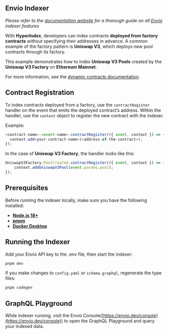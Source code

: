 ## Envio Indexer

_Please refer to the [documentation website](https://docs.envio.dev) for a thorough guide on all [Envio](https://envio.dev) indexer features_

With **HyperIndex**, developers can index contracts **deployed from factory contracts** without specifying their addresses in advance. A common example of the factory pattern is **Uniswap V3**, which deploys new pool contracts through its factory.

This example demonstrates how to index **Uniswap V3 Pools** created by the **Uniswap V3 Factory** on **Ethereum Mainnet**.

For more information, see the [dynamic contracts documentation](https://docs.envio.dev/docs/HyperIndex/dynamic-contracts).

## Contract Registration

To index contracts deployed from a factory, use the `contractRegister` handler on the event that emits the deployed contract’s address. Within the handler, use the `context` object to register the new contract with the indexer.

Example:

```ts
<contract-name>.<event-name>.contractRegister(({ event, context }) => {
  context.add<your-contract-name>(<address-of-the-contract>);
});
```

In the case of **Uniswap V3 Factory**, the handler looks like this:

```ts
UniswapV3Factory.PoolCreated.contractRegister(({ event, context }) => {
    context.addUniswapV3Pool(event.params.pool);
});
```

## Prerequisites

Before running the indexer locally, make sure you have the following installed:

-   **[Node.js 18+](https://nodejs.org/en/download/)**
-   **[pnpm](https://pnpm.io/installation)**
-   **[Docker Desktop](https://www.docker.com/products/docker-desktop/)**

## Running the Indexer

Add your Envio API key to the .env file, then start the indexer:

```bash
pnpm dev
```

If you make changes to `config.yaml` or `schema.graphql`, regenerate the type files:

```bash
pnpm codegen
```

## GraphQL Playground

While indexer running, visit the Envio Console([https://envio.dev/console](https://envio.dev/console)) to open the GraphQL Playground and query your indexed data.
